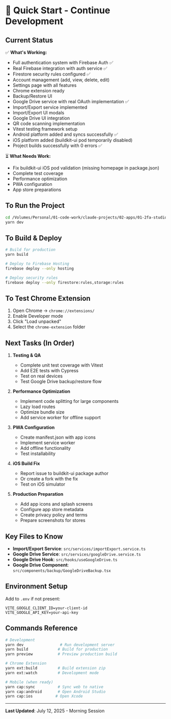 # 🚀 Quick Start - Continue Development

## Current Status
✅ **What's Working:**
- Full authentication system with Firebase Auth ✅
- Real Firebase integration with auth service ✅
- Firestore security rules configured ✅
- Account management (add, view, delete, edit)
- Settings page with all features
- Chrome extension ready
- Backup/Restore UI
- Google Drive service with real OAuth implementation ✅
- Import/Export service implemented
- Import/Export UI modals
- Google Drive UI integration
- QR code scanning implementation
- Vitest testing framework setup
- Android platform added and syncs successfully ✅
- iOS platform added (buildkit-ui pod temporarily disabled)
- Project builds successfully with 0 errors ✅

⏳ **What Needs Work:**
- Fix buildkit-ui iOS pod validation (missing homepage in package.json)
- Complete test coverage
- Performance optimization
- PWA configuration
- App store preparations

## To Run the Project
```bash
cd /Volumes/Personal/01-code-work/claude-projects/02-apps/01-2fa-studio
yarn dev
```

## To Build & Deploy
```bash
# Build for production
yarn build

# Deploy to Firebase Hosting
firebase deploy --only hosting

# Deploy security rules
firebase deploy --only firestore:rules,storage:rules
```

## To Test Chrome Extension
1. Open Chrome → `chrome://extensions/`
2. Enable Developer mode
3. Click "Load unpacked"
4. Select the `chrome-extension` folder

## Next Tasks (In Order)
1. **Testing & QA**
   - Complete unit test coverage with Vitest
   - Add E2E tests with Cypress
   - Test on real devices
   - Test Google Drive backup/restore flow

2. **Performance Optimization**
   - Implement code splitting for large components
   - Lazy load routes
   - Optimize bundle size
   - Add service worker for offline support

3. **PWA Configuration**
   - Create manifest.json with app icons
   - Implement service worker
   - Add offline functionality
   - Test installability

4. **iOS Build Fix**
   - Report issue to buildkit-ui package author
   - Or create a fork with the fix
   - Test on iOS simulator

5. **Production Preparation**
   - Add app icons and splash screens
   - Configure app store metadata
   - Create privacy policy and terms
   - Prepare screenshots for stores

## Key Files to Know
- **Import/Export Service**: `src/services/importExport.service.ts`
- **Google Drive Service**: `src/services/googleDrive.service.ts`
- **Google Drive Hook**: `src/hooks/useGoogleDrive.ts`
- **Google Drive Component**: `src/components/backup/GoogleDriveBackup.tsx`

## Environment Setup
Add to `.env` if not present:
```
VITE_GOOGLE_CLIENT_ID=your-client-id
VITE_GOOGLE_API_KEY=your-api-key
```

## Commands Reference
```bash
# Development
yarn dev                # Run development server
yarn build             # Build for production
yarn preview           # Preview production build

# Chrome Extension
yarn ext:build         # Build extension zip
yarn ext:watch         # Development mode

# Mobile (when ready)
yarn cap:sync          # Sync web to native
yarn cap:android       # Open Android Studio
yarn cap:ios          # Open Xcode
```

---
**Last Updated**: July 12, 2025 - Morning Session